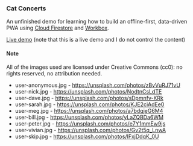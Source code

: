 ### Cat Concerts

An unfinished demo for learning how to build an offline-first, data-driven PWA using
[Cloud Firestore](https://firebase.google.com/docs/firestore/) and [Workbox](https://developers.google.com/web/tools/workbox/).

[Live demo](https://firestore-lab-c9a6a.firebaseapp.com/) (note that this is a live demo and I do not control the content)

#### Note

All of the images used are licensed under Creative Commons (cc0): no rights reserved,
no attribution needed.

* user-anonymous.jpg - https://unsplash.com/photos/zBvVuRJ71vU
* user-nick.jpg - https://unsplash.com/photos/NodtnCsLdTE
* user-dave.jpg - https://unsplash.com/photos/sDpmnfv-KRk
* user-sarah.jpg - https://unsplash.com/photos/KJE2ciAdEe0
* user-meg.jpg - https://unsplash.com/photos/a7bdqjeG6M4
* user-bill.jpg - https://unsplash.com/photos/yLaZQBDa6WM
* user-peter.jpg - https://unsplash.com/photos/e7Y1mmEw9js
* user-vivian.jpg - https://unsplash.com/photos/Gv2t5q_LnwA
* user-skip.jpg - https://unsplash.com/photos/IFxjDdqK_0U



